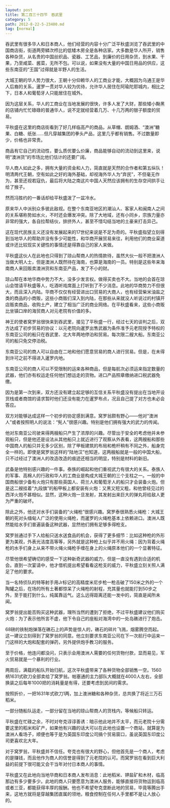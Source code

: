 ```yaml
---
layout: post
title: 第二百三十四节　吞武里
category: 5
path: 2012-8-22-5-23400.md
tag: [normal]
---
```


吞武里有很多华人和日本商人，他们经营的内容十分广泛平秋盛浏览了吞武里的中国商店街，街道两旁鳞次栉比的低矮木房全是各种店家。大多数是华人所开，销售各种杂货，从名贵的中国丝织品、瓷器、工艺品，到廉价的日用杂货，到水果、干果，乃至咸菜、酱菜，无所不包。可以说，如果没有大量的中国日用品的供应，这些东南亚的“王国”过得就是半野人的生活。

大城王朝的华人势力很大，王朝十分仰赖华人的工商业才能，大概因为乌通王是华人后裔的关系，暹罗一贯对华人较为优待，允许华人居住在阿瑜陀耶城内，相比之下，日本人和葡萄牙人只能居住在城外。

因为这层关系，华人的工商业在当地发展的很快，许多人发了大财，那些矮小黝黑的店铺内忙忙碌碌的普通华人，说不定就经营着几万、十几万两的银子额度的贸易。

平秋盛在这里的商店街看到了好几样临高产的商品，从草帽、朗姆酒、“澳洲”糖果、白糖、纸张……但凡穿越集团的拳头产品，这里几乎都有销售。不过数量即少，价格也非常贵。

商品有它自己的流动性，要么质优要么价廉，商品能够自动的流动到这里来，说明“澳洲货”的市场比他们估计的还要广阔。

华人商人如此之多，拥有大量的资金和人力，简直就是天然的合作者和第五纵队！明清两代王朝，空有如此之好的海外基础，却视海外华人为“弃民”，不但毫无作为，甚至还视若寇仇，最后将大陆之南这片中国人天然应该拥有的生存空间拱手让给了猴子。

然而冯胜约的一番话却给平秋盛泼了一盆冷水。

原来华人中派别众多彼此敌视。在整个东南亚地区的潮汕人、客家人和闽南人之间的关系堪称势如水火，不时还会爆发冲突。除了大地域，还有小同乡，宗族力量亦非常的强大，各自拉帮结伙，排挤外人，甚至不惜勾结当地的土豪来打击异己。

这在现代民族主义还没有发展起来的17世纪来说是不足为奇的。平秋盛指望立刻得到当地华人的帮助并没有多少可能性，和华商开展贸易来往，利用他们的商业渠道或许还比较现实关键性的事情还是得靠自己的家人来做。

平秋盛这伙人在此地也只得到了琼山帮商人的热情款待，虽然大伙一般不把澳洲人当做大明人士，但是澳洲人既然待在海南，也算是海南的一员。特别是这些年来海南商人来回贩卖澳洲货和东南亚产品，发了不小的财。

琼山帮在本地华商中势力不大，没多少发言权。做得买卖也不大。当地的会首在琼山会馆请平秋盛等人，吃酒听戏席面上打听到了不少消息。此地的华商势力不但很大，而且深入内陆。华商不仅仅有经营进出口贸易的大商人，也有经营柴米油盐之类的商品的小商贩，这些小商贩们深入到内陆，在那些从来就没人听说过的村镇开店贩卖商品，收购土产，建立了相当广泛的商业网络。在平秋盛看来，这些小商贩比坐镇口岸的海贸商人对元老院有价值的多。

神王的使者窝罗翁很快来到吞武里，接见了平秋盛一行，经过七天的谈判之后，双方达成了初步贸易的协议：以元老院向暹罗出售武器为条件准予元老院授予特权的东南亚公司的船只在吞武里、北大年两地停泊和贸易。每次限二艘大船。东南亚公司的船只免交停泊税。

东南亚公司的商人可以自由在二地和他们愿意贸易的商人进行贸易。但是，在未得到许可之前不得进入暹罗内地。

东南亚公司的商人可以不受限制的运来各种商品，但是每航次必须运来指定数量的武器，他们亦有权运走任何他们想运走的货物。进口产品照章缴纳进口税武器免缴。

因为是第一次到来，双方还没有建立起足够的互信关系平秋盛没有提出在当地开设货栈或者商馆的请求暂时他们还没有能力在暹罗布点，况且自己提了对方也未必会答应。

双方对能够达成这样一个初步的协定感到满意。窝罗翁颇有野心――他对“澳洲人”或者按照明人的说法：“髡人”很感兴趣。特别是他们拥有强大的武力的传闻。

他对东南亚公司驶来得两艘船只产生了浓厚的兴趣。尽管出于安全的考虑他并未参观船只，但是他还是设法从其他船只上就近进行了观察从外表看，这两艘船和那些中国商人的船只并无多少区别，除了甲板建筑的布局和桅杆稍有不同之外，船身完全一样的。即使是窝罗翁这样的“陆地汉”也知道，这两艘船就是一般的中国大船，只不过经过了澳洲人的改造改造的痕迹还相当的明显，特别是材料的新旧。

武备是他特别感兴趣的一件事。泰族的崛起和他们重视武力有很大的关系。泰族人的军事、高棉人的行政和华人的工商业是构成大城王朝的三个支柱之一。一般的中国商船很少备有火炮只有那些英国人、荷兰人和葡萄牙人的船只才会装备火炮。但是这二艘挂着“九段旗”的船甲板上都安装有火炮：又黑又短又粗，和他曾经见过的西洋火炮不甚相似。显然，这种火炮一旦发射，其发射出来巨大的弹丸将给敌人更为严重的破坏。

除此之外，他还对水手们装备的“火绳枪”很感兴趣。窝罗泰很熟悉火绳枪：大城王朝的死对头缅甸人广泛的使用火绳枪，而暹罗的火绳枪基本上依赖进口。澳洲人既然能给水手们普遍装备这种武器，显然他们拥有足够多得枪支。

窝罗翁通过手下人给船只送水送食品的机会，获得了更多细节：比如这种枪的外形更为美观，外表光洁度高等等，另外就是这种枪上似乎并不用火绳：因为背着火绳枪的水手们身上从来不带火绳火绳枪手缠在身上的火绳原本他们的一个显著特征。

尽管他很希望确切的感受一下这种新奇武器的威力，但是一直没有遇到合适的机会。直到一次宴请中，他才借机提出希望看看这枪支的威力，平秋盛立刻关照人满足了他的要求。

当一名特侦队的特等射手用Jr标记的高精度米尼步枪一枪击破了150米之外的一个陶罐之后，在场的所有土著都惊呆了火绳枪的射程，充其量也就能打到50步之外，至于能打到什么，纯属靠运气。这么远得距离还能一发中的，简直是闻所未闻。

窝罗翁提出能否购买这种武器，理所当然的遭到了拒绝，不过平秋盛建议他们购买火炮：为了表示他所言不虚，他下令自己的座船对海湾中的一处岛礁进行了炮击。

68磅的铁制炮弹落在礁石上的声势是惊人的，礁石的碎片飞溅，烟雾腾空而起。这一建议立刻得到了窝罗翁的同意。他立刻要求东南亚公司在下一次航行中运来一门这样的大炮和配套的弹药，另外提供炮手教习的服务。

至于价格，他连问都没问，只表示会用澳洲人需要的任何货物付款，显而易见，军火贸易就是一个暴利的行业。

两周后，满载的船队开始归航，这次平秋盛带来了各种货物全部销售一空。1560柄1631式砍刀全部卖给了窝罗翁。帕塞通的主力部队大概就在4000人左右，全部换装之后每年1000把的消耗量是有得，还要考虑到民间的需求。

按照折价，一把1631年式砍刀1两，加上澳洲糖和各种杂货，总共换了将近三万石稻米。

一部分随船队运走，一部分留在当地的琼山帮商人的货栈内，等候船只转运。

平秋盛在忙碌之余，不时对夸克谆谆善诱：暗示他此地并不太平，而元老院十分需要这里的稻米和矿产，如果他有兴趣的话大可以在此地也设置一个商站，就算是为澳洲人看场子，顺便也等于是为英国东印度公司搞个贸易窗口，虽说英国东印度公司更喜欢北大年。

对于窝罗翁，平秋盛并不信任。夸克也有很大的野心，但他首先是一个商人，考虑的是赚钱，而且他作为商人的信誉是得到了元老院的认可。而窝罗翁在看到巨大利益的前提下很可能又会干当年对付日本商人的事情。

平秋盛又在此地向当地华商和日本商人发布消息：此地稻米、钾盐矿和木材，临高那边有多少要多少。此地的商人只要愿意为澳洲人服务，能够直接将货物运到临高或者三亚，都能获得丰厚的报酬。他也不希望夸克垄断此地的贸易，毕竟等腾出手来，这地方就将是穿越集团直属的领地，粮食控制在任何人手里都不是让人放心的。